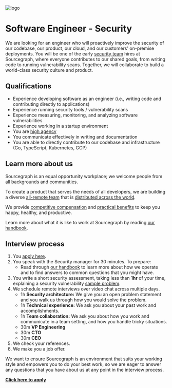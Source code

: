 ![logo](https://sourcegraph.com/.assets/img/sourcegraph-light-head-logo.svg)

# Software Engineer - Security

We are looking for an engineer who will proactively improve the security of our codebase, our product, our cloud, and our customers' on-premise deployments. You will be one of the early [security team](https://about.sourcegraph.com/handbook/engineering/security) hires at Sourcegraph, where everyone contributes to our shared goals, from writing code to running vulnerability scans. Together, we will collaborate to build a world-class security culture and product.

## Qualifications
- Experience developing software as an engineer (i.e., writing code and contributing directly to applications)
- Experience running security tools / vulnerability scans
- Experience measuring, monitoring, and analyzing software vulnerabilities
- Experience working in a startup environment
- You are [high agency](https://twitter.com/shreyas/status/1276956836856393728)
- You communicate effectively in writing and documentation
- You are able to directly contribute to our codebase and infrastructure (Go, TypeScript, Kubernetes, GCP)

## Learn more about us

Sourcegraph is an equal opportunity workplace; we welcome people from all backgrounds and communities.

To create a product that serves the needs of all developers, we are building a diverse [all-remote team](https://about.sourcegraph.com/company/remote) that is [distributed across the world](https://about.sourcegraph.com/company/team).

We provide [competitive compensation](https://about.sourcegraph.com/handbook/people-ops/compensation) and [practical benefits](https://about.sourcegraph.com/handbook/people-ops/benefits-and-perks) to keep you happy, healthy, and productive.

Learn more about what it is like to work at Sourcegraph by reading [our handbook](https://about.sourcegraph.com/handbook/).

## Interview process

1. You [apply here](https://jobs.lever.co/sourcegraph/c36db3e1-0ece-465d-ad7c-1eb6de9a4b22/apply).
1. You speak with the Security manager for 30 minutes. To prepare:
   - Read through [our handbook](https://github.com/sourcegraph/about) to learn more about how we operate and to find answers to common questions that you might have.
1. You write a short security assessment, taking less than **1hr** of your time, explaining a security vulnerability [sample problem](https://docs.google.com/document/d/1oXhjU_3y2uhpmWJ2hD0NTaqSanUAOlKDFFmjazAU3Rg/).
1. We schedule remote interviews over video chat across multiple days.
   - 1h **Security architecture:** We give you an open problem statement and you walk us through how you would solve the problem.
   - 1h **Technical experience:** We ask you about your past work and accomplishments.
   - 1h **Team collaboration:** We ask you about how you work and communicate in a team setting, and how you handle tricky situations.
   - 30m **VP Engineering**
   - 30m **CTO**
   - 30m **CEO**
1. We check your references.
1. We make you a job offer.

We want to ensure Sourcegraph is an environment that suits your working style and empowers you to do your best work, so we are eager to answer any questions that you have about us at any point in the interview process.

**[Click here to apply](https://jobs.lever.co/sourcegraph/c36db3e1-0ece-465d-ad7c-1eb6de9a4b22/apply)**
